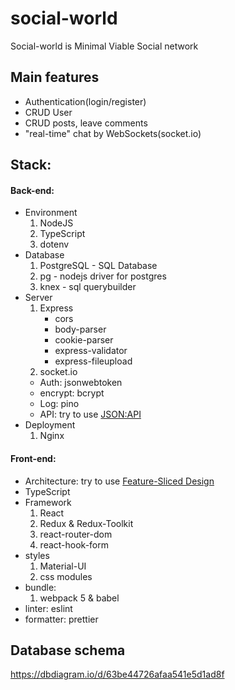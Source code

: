 # social-world

Social-world is Minimal Viable Social network

## Main features

- Authentication(login/register)
- CRUD User 
- CRUD posts, leave comments
- "real-time" chat by WebSockets(socket.io)

## Stack:

#### Back-end:

- Environment
  1.  NodeJS
  2.  TypeScript
  3.  dotenv
- Database
  1.  PostgreSQL - SQL Database
  2.  pg - nodejs driver for postgres
  3.  knex - sql querybuilder
- Server
  1.  Express
      - cors
      - body-parser
      - cookie-parser
      - express-validator
      - express-fileupload
  2.  socket.io
  - Auth: jsonwebtoken
  - encrypt: bcrypt
  - Log: pino
  - API: try to use [JSON:API](https://jsonapi.org/format/)
- Deployment
  1.  Nginx

#### Front-end:

- Architecture: try to use [Feature-Sliced Design](https://feature-sliced.design/)
- TypeScript
- Framework
  1. React
  2. Redux & Redux-Toolkit
  3. react-router-dom
  4. react-hook-form
- styles
  1. Material-UI
  2. css modules
- bundle:
  1.  webpack 5 & babel
- linter: eslint
- formatter: prettier

## Database schema

https://dbdiagram.io/d/63be44726afaa541e5d1ad8f
